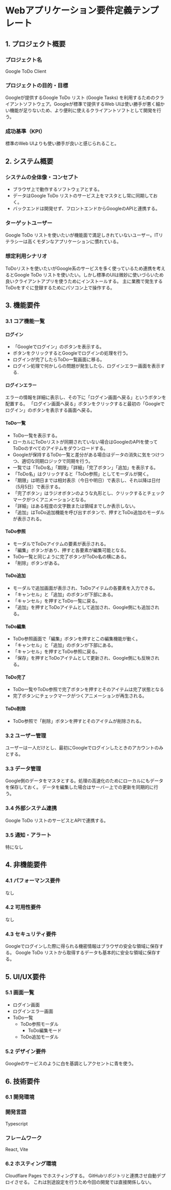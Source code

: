 # Webアプリケーション要件定義テンプレート

## 1. プロジェクト概要
### プロジェクト名

Google ToDo Client

### プロジェクトの目的・目標

Googleが提供するGoogle ToDo リスト (Google Tasks) を利用するためのクライアントソフトウェア。Googleが標準で提供するWeb UIは使い勝手が悪く細かい機能が足りないため、より便利に使えるクライアントソフトとして開発を行う。

### 成功基準（KPI）

標準のWeb UIよりも使い勝手が良いと感じられること。

## 2. システム概要
### システムの全体像・コンセプト

- ブラウザ上で動作するソフトウェアとする。
- データはGoogle ToDo リストのサービス上をマスタとし常に同期しておく。
- バックエンドは開発せず、フロントエンドからGoogleのAPIと連携する。

### ターゲットユーザー

Google ToDo リストを使いたいが機能面で満足しきれていないユーザー。ITリテラシーは高くモダンなアプリケーションに慣れている。

### 想定利用シナリオ

ToDoリストを使いたいがGoogle系のサービスを多く使っているため連携を考えるとGoogle ToDo リストを使いたい。しかし標準のUIは微妙に使いづらいため良いクライアントアプリを使うためにインストールする。
主に業務で発生するToDoをすぐに登録するためにパソコン上で操作する。

## 3. 機能要件
### 3.1 コア機能一覧

#### ログイン

- 「Googleでログイン」のボタンを表示する。
- ボタンをクリックするとGoogleでログインの処理を行う。
- ログインが完了したらToDo一覧画面に移る。
- ログイン処理で何かしらの問題が発生したら、ログインエラー画面を表示する.

#### ログインエラー

エラーの情報を詳細に表示し、その下に「ログイン画面へ戻る」というボタンを配置する。
「ログイン画面へ戻る」ボタンをクリックすると最初の「Googleでログイン」のボタンを表示する画面へ戻る。

#### ToDo一覧

- ToDo一覧を表示する。
- ローカルにToDoリストが同期されていない場合はGoogleのAPIを使ってToDoのすべてのアイテムをダウンロードする。
- Googleが保持するToDo一覧と差分がある場合はデータの消失に気をつけつつ、適切な同期ロジックで同期を行う。
- 一覧では「ToDo名」「期限」「詳細」「完了ボタン」「追加」を表示する。
- 「ToDo名」はクリックすると「ToDo参照」としてモーダルが開く。
- 「期限」は明日までは相対表示（今日や明日）で表示し、それ以降は日付（5月5日）で表示する。
- 「完了ボタン」はラジオボタンのような丸形とし、クリックするとチェックマークがつくアニメーションとなる。
- 「詳細」はある程度の文字数または領域までしか表示しない。
- 「追加」はToDo追加機能を呼び出すボタンで、押すとToDo追加のモーダルが表示される。

#### ToDo参照

- モーダルでToDoアイテムの要素が表示される。
- 「編集」ボタンがあり、押すと各要素が編集可能となる。
- ToDo一覧と同じように完了ボタンがToDo名の横にある。
- 「削除」ボタンがある。

#### ToDo追加

- モーダルで追加画面が表示され、ToDoアイテムの各要素を入力できる。
- 「キャンセル」と「追加」のボタンが下部にある。
- 「キャンセル」を押すとToDo一覧に戻る。
- 「追加」を押すとToDoアイテムとして追加され、Google側にも追加される。

#### ToDo編集

- ToDo参照画面で「編集」ボタンを押すとこの編集機能が動く。
- 「キャンセル」と「追加」のボタンが下部にある。
- 「キャンセル」を押すとToDo参照に戻る。
- 「保存」を押すとToDoアイテムとして更新され、Google側にも反映される。

#### ToDo完了

- ToDo一覧やToDo参照で完了ボタンを押すとそのアイテムは完了状態となる
- 完了ボタンにチェックマークがつくアニメーションが再生される。

#### ToDo削除

- ToDo参照で「削除」ボタンを押すとそのアイテムが削除される。

### 3.2 ユーザー管理

ユーザーは一人だけとし、最初にGoogleでログインしたときのアカウントのみとする。

### 3.3 データ管理

Google側のデータをマスタとする。処理の高速化のためにローカルにもデータを保存しておく。
データを編集した場合はサーバー上での更新を同期的に行う。

### 3.4 外部システム連携

Google ToDo リストのサービスとAPIで連携する。

### 3.5 通知・アラート

特になし

## 4. 非機能要件
### 4.1 パフォーマンス要件

なし

### 4.2 可用性要件

なし

### 4.3 セキュリティ要件

Googleでログインした際に得られる機密情報はブラウザの安全な領域に保存する。
Google ToDo リストから取得するデータも基本的に安全な領域に保存する。

## 5. UI/UX要件
### 5.1 画面一覧

- ログイン画面
- ログインエラー画面
- ToDo一覧
    - ToDo参照モーダル
        - ToDo編集モード
    - ToDo追加モーダル

### 5.2 デザイン要件

Googleのサービスのように白を基調としアクセントに青を使う。

## 6. 技術要件
### 6.1 開発環境
### 開発言語

Typescript

### フレームワーク

React, Vite

### 6.2 ホスティング環境

Cloudflare Pages でホスティングする。
GitHubリポジトリと連携させ自動デプロイさせる。
これは別途設定を行うため今回の開発では直接関係しない。
